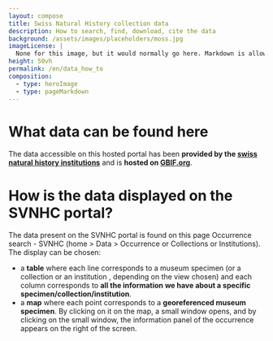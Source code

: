 ```yaml
---
layout: compose
title: Swiss Natural History collection data
description: How to search, find, download, cite the data
background: /assets/images/placeholders/moss.jpg
imageLicense: |
  None for this image, but it would normally go here. Markdown is allowed.
height: 50vh
permalink: /en/data_how_to
composition:
  - type: heroImage
  - type: pageMarkdown
---
```

# What data can be found here
The data accessible on this hosted portal has been **provided by the [swiss natural history institutions](https://svnhc.hp.gbif-staging.org/institution/search)** and is **hosted on [GBIF.org](https://www.gbif.org/)**.

# How is the data displayed on the SVNHC portal?
The data present on the SVNHC portal is found on this page Occurrence search - SVNHC (home > Data > Occurrence or Collections or Institutions). The display can be chosen:
- a **table** where each line corresponds to a museum specimen (or a collection or an institution , depending on the view chosen) and each column corresponds to **all the information we have about a specific specimen/collection/institution**.
- a **map** where each point corresponds to a **georeferenced museum specimen**. By clicking on it on the map, a small window opens, and by clicking on the small window, the information panel of the occurrence appears on the right of the screen.

 
